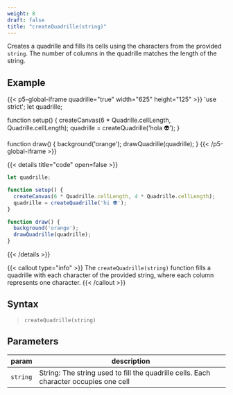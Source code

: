 ```yaml
---
weight: 8
draft: false
title: "createQuadrille(string)"
---
```


Creates a quadrille and fills its cells using the characters from the provided `string`. The number of columns in the quadrille matches the length of the string.

## Example

{{< p5-global-iframe quadrille="true" width="625" height="125" >}}
'use strict';
let quadrille;

function setup() {
  createCanvas(6 * Quadrille.cellLength, Quadrille.cellLength);
  quadrille = createQuadrille('hola 👽');
}

function draw() {
  background('orange');
  drawQuadrille(quadrille);
}
{{< /p5-global-iframe >}}

{{< details title="code" open=false >}}
```js
let quadrille;

function setup() {
  createCanvas(6 * Quadrille.cellLength, 4 * Quadrille.cellLength);
  quadrille = createQuadrille('hi 👽');
}

function draw() {
  background('orange');
  drawQuadrille(quadrille);
}
```
{{< /details >}}

{{< callout type="info" >}}
The `createQuadrille(string)` function fills a quadrille with each character of the provided string, where each column represents one character.
{{< /callout >}}

## Syntax

> `createQuadrille(string)`

## Parameters

| param    | description                                                    |
|----------|----------------------------------------------------------------|
| `string` | String: The string used to fill the quadrille cells. Each character occupies one cell |